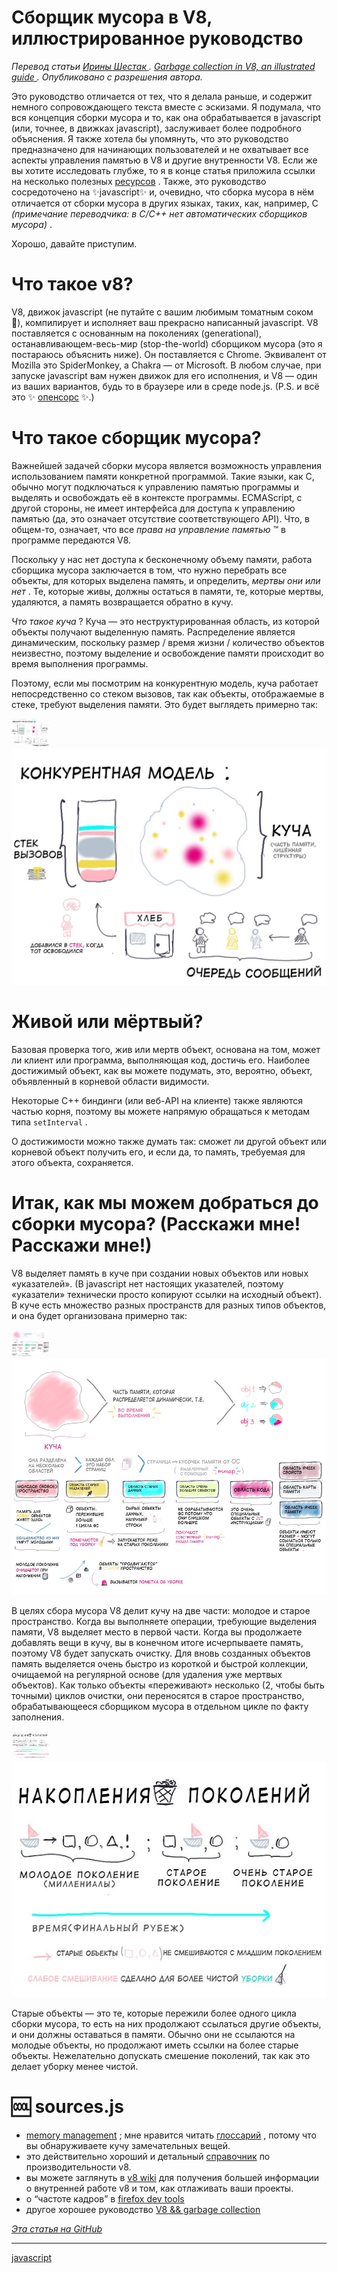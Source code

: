 # Сборщик мусора в V8, иллюстрированное руководство

 _Перевод статьи_  [ _Ирины Шестак_ ](https://medium.com/@_lrlna?source=post_header_lockup)  _._  [ _Garbage collection in V8, an illustrated guide_ ](https://medium.com/@_lrlna/garbage-collection-in-v8-an-illustrated-guide-d24a952ee3b8)  _. Опубликовано с разрешения автора._ 

Это руководство отличается от тех, что я делала раньше, и содержит немного сопровождающего текста вместе с эскизами. Я подумала, что вся концепция сборки мусора и то, как она обрабатывается в javascript (или, точнее, в движках javascript), заслуживает более подробного объяснения. Я также хотела бы упомянуть, что это руководство предназначено для начинающих пользователей и не охватывает все аспекты управления памятью в V8 и другие внутренности V8. Если же вы хотите исследовать глубже, то я в конце статья приложила ссылки на несколько полезных [ресурсов](https://github.com/lrlna/sketchin/blob/master/guides/garbage-collection-in-v8.md#-sourcesjs) . Также, это руководство сосредоточено на ✨javascript✨ и, очевидно, что сборка мусора в нём отличается от сборки мусора в других языках, таких, как, например, C _(примечание переводчика: в C/C++ нет автоматических сборщиков мусора)_ .

Хорошо, давайте приступим.

# Что такое v8?

V8, движок javascript (не путайте с вашим любимым томатным соком 🍹), компилирует и исполняет ваш прекрасно написанный javascript. V8 поставляется с основанным на поколениях (generational), останавливающем-весь-мир (stop-the-world) сборщиком мусора (это я постараюсь объяснить ниже). Он поставляется с Chrome. Эквивалент от Mozilla это SpiderMonkey, а Chakra — от Microsoft. В любом случае, при запуске javascript вам нужен движок для его исполнения, и V8 — один из ваших вариантов, будь то в браузере или в среде node.js. (P.S. и всё это ✨ [опенсорс](https://github.com/v8/v8) ✨.)

# Что такое сборщик мусора?

Важнейшей задачей сборки мусора является возможность управления использованием памяти конкретной программой. Такие языки, как C, обычно могут подключаться к управлению памятью программы и выделять и освобождать её в контексте программы. ECMAScript, с другой стороны, не имеет интерфейса для доступа к управлению памятью (да, это означает отсутствие соответствующего API). Что, в общем-то, означает, что все _права на управление памятью_ ™ в программе передаются V8.

Поскольку у нас нет доступа к бесконечному объему памяти, работа сборщика мусора заключается в том, что нужно перебрать все объекты, для которых выделена память, и определить, _мертвы они или нет_ . Те, которые живы, должны остаться в памяти, те, которые мертвы, удаляются, а память возвращается обратно в кучу.

 _Что такое куча_ ? Куча — это неструктурированная область, из которой объекты получают выделенную память. Распределение является динамическим, поскольку размер / время жизни / количество объектов неизвестно, поэтому выделение и освобождение памяти происходит во время выполнения программы.

Поэтому, если мы посмотрим на конкурентную модель, куча работает непосредственно со стеком вызовов, так как объекты, отображаемые в стеке, требуют выделения памяти. Это будет выглядеть примерно так:

 ![](/images/ca017f30aa076b24df33db3d78bd0318)   ![](/images/817b4fd4b6260b381c6d000cc0c14ce1.jpeg)  

# Живой или мёртвый?

Базовая проверка того, жив или мертв объект, основана на том, может ли клиент или программа, выполняющая код, достичь его. Наиболее достижимый объект, как вы можете подумать, это, вероятно, объект, объявленный в корневой области видимости.

Некоторые C++ биндинги (или веб-API на клиенте) также являются частью корня, поэтому вы можете напрямую обращаться к методам типа `setInterval` .

О достижимости можно также думать так: сможет ли другой объект или корневой объект получить его, и если да, то память, требуемая для этого объекта, сохраняется.

# Итак, как мы можем добраться до сборки мусора? (Расскажи мне! Расскажи мне!)

V8 выделяет память в куче при создании новых объектов или новых «указателей». (В javascript нет настоящих указателей, поэтому «указатели» технически просто копируют ссылки на исходный объект). В куче есть множество разных пространств для разных типов объектов, и она будет организована примерно так:

 ![](/images/95ca31a41eb126ebb6c05e0a6bbf08f9)   ![](/images/1f598ebe3d7c5c9b76d3c7fd717bd714.jpeg)  

В целях сбора мусора V8 делит кучу на две части: молодое и старое пространство. Когда вы выполняете операции, требующие выделения памяти, V8 выделяет место в первой части. Когда вы продолжаете добавлять вещи в кучу, вы в конечном итоге исчерпываете память, поэтому V8 будет запускать очистку. Для вновь созданных объектов память выделяется очень быстро из короткой и быстрой коллекции, очищаемой на регулярной основе (для удаления уже мертвых объектов). Как только объекты «переживают» несколько (2, чтобы быть точными) циклов очистки, они переносятся в старое пространство, обрабатывающееся сборщиком мусора в отдельном цикле по факту заполнения.

 ![](/images/6083f733ea834e76b9a65b3f65e1d8c4)   ![](/images/1fd31dc6bb97e6eb7388b3c949f18e4c.jpeg)  

Старые объекты — это те, которые пережили более одного цикла сборки мусора, то есть на них продолжают ссылаться другие объекты, и они должны оставаться в памяти. Обычно они не ссылаются на молодые объекты, но продолжают иметь ссылки на более старые объекты. Нежелательно допускать смешение поколений, так как это делает уборку менее чистой.

# 🆒 sources.js

*    [memory management](http://www.memorymanagement.org/) ; мне нравится читать [глоссарий](http://www.memorymanagement.org/glossary/) , потому что вы обнаруживаете кучу замечательных вещей.
*   это действительно хороший и детальный [справочник](https://github.com/thlorenz/v8-perf) по производительности v8.
*   вы можете заглянуть в [v8 wiki](https://github.com/v8/v8/wiki) для получения большей информации о внутренней работе v8 и том, как отлаживать ваши проекты.
*   о “частоте кадров” в [firefox dev tools](https://developer.mozilla.org/en-US/docs/Tools/Performance/Frame_rate) 
*   другое хорошее руководство [V8 && garbage collection](http://jayconrod.com/posts/55/a-tour-of-v8-garbage-collection) 

 [ _Эта статья на GitHub_ ](https://github.com/devSchacht/translations/tree/master/articles/ira_shestak_garbage_collection_in_v8)

**********
[javascript](/tags/javascript.md)
